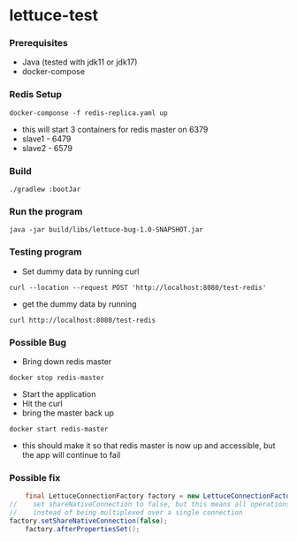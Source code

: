 # lettuce-test
### Prerequisites
- Java (tested with jdk11 or jdk17)
- docker-compose

### Redis Setup

```shell
docker-componse -f redis-replica.yaml up 
```
- this will start 3 containers for redis master on 6379
- slave1 - 6479
- slave2 - 6579

### Build
```shell
./gradlew :bootJar
```

### Run the program
```shell
java -jar build/libs/lettuce-bug-1.0-SNAPSHOT.jar
```

### Testing program
- Set dummy data by running curl
```shell
curl --location --request POST 'http://localhost:8080/test-redis'
```
- get the dummy data by running
```shell
curl http://localhost:8080/test-redis
```

### Possible Bug
- Bring down redis master
```shell
docker stop redis-master
```
- Start the application
- Hit the curl
- bring the master back up
```shell
docker start redis-master
```
- this should make it so that redis master is now up and accessible, but the app will continue to fail

### Possible fix

```java
    final LettuceConnectionFactory factory = new LettuceConnectionFactory(rConfig, config);
//    set shareNativeConnection to false, but this means all operations will now be 1/socket, 
//    instead of being multiplexed over a single connection
factory.setShareNativeConnection(false);
    factory.afterPropertiesSet();
```